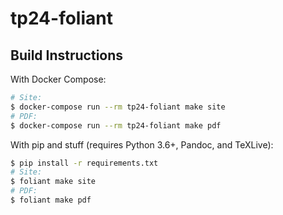 #   tp24-foliant

##  Build Instructions

With Docker Compose:

```bash
# Site:
$ docker-compose run --rm tp24-foliant make site
# PDF:
$ docker-compose run --rm tp24-foliant make pdf
```

With pip and stuff (requires Python 3.6+, Pandoc, and TeXLive):

```bash
$ pip install -r requirements.txt
# Site:
$ foliant make site
# PDF:
$ foliant make pdf
```
